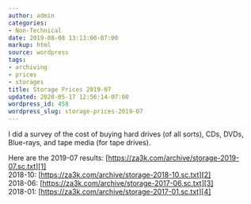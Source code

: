 ```yaml
---
author: admin
categories:
- Non-Technical
date: 2019-08-08 13:13:00-07:00
markup: html
source: wordpress
tags:
- archiving
- prices
- storages
title: Storage Prices 2019-07
updated: 2020-05-17 12:56:14-07:00
wordpress_id: 458
wordpress_slug: storage-prices-2019-07
---
```

I did a survey of the cost of buying hard drives (of all sorts), CDs, DVDs, Blue-rays, and tape media (for tape drives).

Here are the 2019-07 results: [https://za3k.com/archive/storage-2019-07.sc.txt][1]  
2018-10: [https://za3k.com/archive/storage-2018-10.sc.txt][2]  
2018-06: [https://za3k.com/archive/storage-2017-06.sc.txt][3]  
2018-01: [https://za3k.com/archive/storage-2017-01.sc.txt][4]

[1]: https://za3k.com/archive/storage-2019-07.sc.txt
[2]: https://za3k.com/archive/storage-2018-10.sc.txt
[3]: https://za3k.com/archive/storage-2017-06.sc.txt
[4]: https://za3k.com/archive/storage-2017-01.sc.txt

